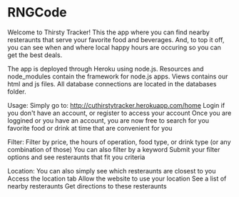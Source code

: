 # RNGCode
Welcome to Thirsty Tracker! This the app where you can find nearby resteraunts that serve your favorite food and beverages. And, to top it off, you can see when and where local happy hours are occuring so you can get the best deals.

The app is deployed through Heroku using node.js. Resources and node_modules contain the framework for node.js apps. Views contains our html and js files. All database connections are located in the databases folder.

Usage:
  Simply go to: http://cuthirstytracker.herokuapp.com/home
  Login if you don't have an account, or register to access your account
  Once you are loggined or you have an account, you are now free to search for you favorite food or drink at time that are convenient for   you  
  
 Filter:
  Filter by price, the hours of operation, food type, or drink type (or any combination of those)
  You can also filter by a keyword
  Submit your filter options and see resteraunts that fit you criteria
  
 Location: You can also simply see which resteraunts are closest to you
  Access the location tab
  Allow the website to use your location
  See a list of nearby resteraunts
  Get directions to these resteraunts
